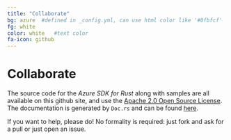 ```yaml
---
title: "Collaborate"
bg: azure  #defined in _config.yml, can use html color like '#0fbfcf'
fg: white
color: white   #text color
fa-icon: github
---
```

# Collaborate

The source code for the *Azure SDK for Rust* along with samples are all available on this github site, and use the [Apache 2.0 Open Source License](https://github.com/MindFlavor/AzureSDKForRust/blob/master/LICENSE).
The documentation is generated by `Doc.rs` and can be found <a href="https://docs.rs/azure_sdk_for_rust/0.10.0/azure_sdk_for_rust/">here</a>.

If you want to help, please do! No formality is required: just fork and ask for a pull or just open an issue.
